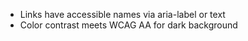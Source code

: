 - Links have accessible names via aria-label or text
- Color contrast meets WCAG AA for dark background
